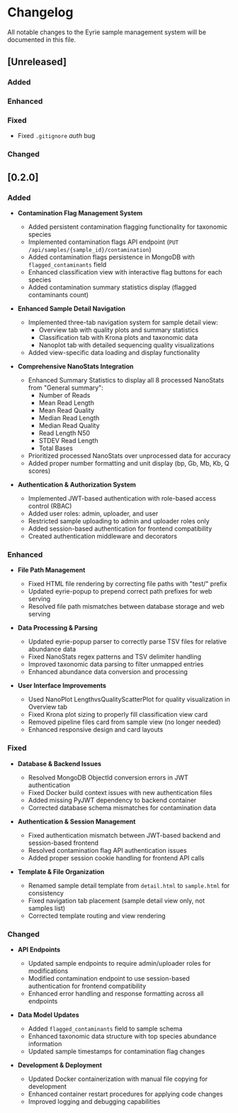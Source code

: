 # Changelog

All notable changes to the Eyrie sample management system will be documented in this file.

## [Unreleased]

### Added

### Enhanced

### Fixed

 - Fixed `.gitignore` *auth* bug

### Changed

## [0.2.0]

### Added
- **Contamination Flag Management System**
  - Added persistent contamination flagging functionality for taxonomic species
  - Implemented contamination flags API endpoint (`PUT /api/samples/{sample_id}/contamination`)
  - Added contamination flags persistence in MongoDB with `flagged_contaminants` field
  - Enhanced classification view with interactive flag buttons for each species
  - Added contamination summary statistics display (flagged contaminants count)

- **Enhanced Sample Detail Navigation**
  - Implemented three-tab navigation system for sample detail view:
    - Overview tab with quality plots and summary statistics
    - Classification tab with Krona plots and taxonomic data
    - Nanoplot tab with detailed sequencing quality visualizations
  - Added view-specific data loading and display functionality

- **Comprehensive NanoStats Integration**
  - Enhanced Summary Statistics to display all 8 processed NanoStats from "General summary":
    - Number of Reads
    - Mean Read Length  
    - Mean Read Quality
    - Median Read Length
    - Median Read Quality
    - Read Length N50
    - STDEV Read Length
    - Total Bases
  - Prioritized processed NanoStats over unprocessed data for accuracy
  - Added proper number formatting and unit display (bp, Gb, Mb, Kb, Q scores)

- **Authentication & Authorization System**
  - Implemented JWT-based authentication with role-based access control (RBAC)
  - Added user roles: admin, uploader, and user
  - Restricted sample uploading to admin and uploader roles only
  - Added session-based authentication for frontend compatibility
  - Created authentication middleware and decorators

### Enhanced
- **File Path Management**
  - Fixed HTML file rendering by correcting file paths with "test/" prefix
  - Updated eyrie-popup to prepend correct path prefixes for web serving
  - Resolved file path mismatches between database storage and web serving

- **Data Processing & Parsing**
  - Updated eyrie-popup parser to correctly parse TSV files for relative abundance data
  - Fixed NanoStats regex patterns and TSV delimiter handling
  - Improved taxonomic data parsing to filter unmapped entries
  - Enhanced abundance data conversion and processing

- **User Interface Improvements**
  - Used NanoPlot LengthvsQualityScatterPlot for quality visualization in Overview tab
  - Fixed Krona plot sizing to properly fill classification view card
  - Removed pipeline files card from sample view (no longer needed)
  - Enhanced responsive design and card layouts

### Fixed
- **Database & Backend Issues**
  - Resolved MongoDB ObjectId conversion errors in JWT authentication
  - Fixed Docker build context issues with new authentication files
  - Added missing PyJWT dependency to backend container
  - Corrected database schema mismatches for contamination data

- **Authentication & Session Management**
  - Fixed authentication mismatch between JWT-based backend and session-based frontend
  - Resolved contamination flag API authentication issues
  - Added proper session cookie handling for frontend API calls

- **Template & File Organization**
  - Renamed sample detail template from `detail.html` to `sample.html` for consistency
  - Fixed navigation tab placement (sample detail view only, not samples list)
  - Corrected template routing and view rendering

### Changed
- **API Endpoints**
  - Updated sample endpoints to require admin/uploader roles for modifications
  - Modified contamination endpoint to use session-based authentication for frontend compatibility
  - Enhanced error handling and response formatting across all endpoints

- **Data Model Updates**
  - Added `flagged_contaminants` field to sample schema
  - Enhanced taxonomic data structure with top species abundance information
  - Updated sample timestamps for contamination flag changes

- **Development & Deployment**
  - Updated Docker containerization with manual file copying for development
  - Enhanced container restart procedures for applying code changes
  - Improved logging and debugging capabilities
